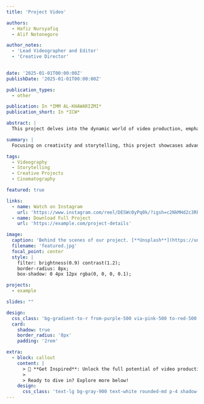 ```yaml
---
title: 'Project Video'

authors:
  - Hafiz Nursyafiq
  - Alif Notonegoro

author_notes:
  - 'Lead Videographer and Editor'
  - 'Creative Director'
  

date: '2025-01-01T00:00:00Z'
publishDate: '2025-01-01T00:00:00Z'

publication_types:
  - other

publication: In *IMM AL-KHAWARIZMI*
publication_short: In *ICW*

abstract: |
  This project delves into the dynamic world of video production, emphasizing creativity, innovation, and impactful storytelling. It explores the integration of advanced videography techniques with compelling narratives to produce visually engaging content. By leveraging cutting-edge editing tools and collaborative efforts, the project aims to inspire and captivate diverse audiences. The ultimate goal is to demonstrate the transformative power of video as a medium for communication, education, and artistic expression.

summary: |
  Focusing on creativity and storytelling, this project showcases advanced videography techniques that captivate audiences and push the boundaries of visual media.

tags:
  - Videography
  - Storytelling
  - Creative Projects
  - Cinematography

featured: true

links:
  - name: Watch on Instagram
    url: 'https://www.instagram.com/reel/DESWc0yPq0k/?igsh=c2NkMHd2c3RkMnU4'
  - name: Download Full Project
    url: 'https://example.com/project-details'

image:
  caption: 'Behind the scenes of our project. [**Unsplash**](https://unsplash.com/photos/pLCdAaMFLTE)'
  filename: 'featured.jpg'
  focal_point: center
  style: |
    filter: brightness(0.9) contrast(1.2);
    border-radius: 8px;
    box-shadow: 0 4px 12px rgba(0, 0, 0, 0.1);

projects:
  - example

slides: ""

design:
  css_class: 'bg-gradient-to-r from-purple-500 via-pink-500 to-red-500 text-white'
  card:
    shadow: true
    border_radius: '8px'
    padding: '2rem'

extra:
  - block: callout
    content: |
      > 🎥 **Get Inspired**: Unlock the full potential of video production and storytelling! This project serves as a stepping stone toward mastering the art of cinematic visuals.
      >
      > Ready to dive in? Explore more below!
    design:
      css_class: 'text-lg bg-gray-900 text-white rounded-md p-4 shadow-lg'
---
```

